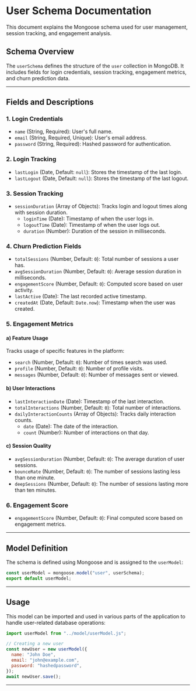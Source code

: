 # User Schema Documentation

This document explains the Mongoose schema used for user management, session tracking, and engagement analysis.

## Schema Overview

The `userSchema` defines the structure of the `user` collection in MongoDB. It includes fields for login credentials, session tracking, engagement metrics, and churn prediction data.

---

## Fields and Descriptions

### 1. **Login Credentials**

- `name` (String, Required): User's full name.
- `email` (String, Required, Unique): User's email address.
- `password` (String, Required): Hashed password for authentication.

### 2. **Login Tracking**

- `lastLogin` (Date, Default: `null`): Stores the timestamp of the last login.
- `lastLogout` (Date, Default: `null`): Stores the timestamp of the last logout.

### 3. **Session Tracking**

- `sessionDuration` (Array of Objects): Tracks login and logout times along with session duration.
  - `loginTime` (Date): Timestamp of when the user logs in.
  - `logoutTime` (Date): Timestamp of when the user logs out.
  - `duration` (Number): Duration of the session in milliseconds.

### 4. **Churn Prediction Fields**

- `totalSessions` (Number, Default: `0`): Total number of sessions a user has.
- `avgSessionDuration` (Number, Default: `0`): Average session duration in milliseconds.
- `engagementScore` (Number, Default: `0`): Computed score based on user activity.
- `lastActive` (Date): The last recorded active timestamp.
- `createdAt` (Date, Default: `Date.now`): Timestamp when the user was created.

### 5. **Engagement Metrics**

#### a) **Feature Usage**

Tracks usage of specific features in the platform:

- `search` (Number, Default: `0`): Number of times search was used.
- `profile` (Number, Default: `0`): Number of profile visits.
- `messages` (Number, Default: `0`): Number of messages sent or viewed.

#### b) **User Interactions**

- `lastInteractionDate` (Date): Timestamp of the last interaction.
- `totalInteractions` (Number, Default: `0`): Total number of interactions.
- `dailyInteractionCounts` (Array of Objects): Tracks daily interaction counts.
  - `date` (Date): The date of the interaction.
  - `count` (Number): Number of interactions on that day.

#### c) **Session Quality**

- `avgSessionDuration` (Number, Default: `0`): The average duration of user sessions.
- `bounceRate` (Number, Default: `0`): The number of sessions lasting less than one minute.
- `deepSessions` (Number, Default: `0`): The number of sessions lasting more than ten minutes.

### 6. **Engagement Score**

- `engagementScore` (Number, Default: `0`): Final computed score based on engagement metrics.

---

## Model Definition

The schema is defined using Mongoose and is assigned to the `userModel`:

```javascript
const userModel = mongoose.model("user", userSchema);
export default userModel;
```

---

## Usage

This model can be imported and used in various parts of the application to handle user-related database operations:

```javascript
import userModel from "../model/userModel.js";

// Creating a new user
const newUser = new userModel({
  name: "John Doe",
  email: "john@example.com",
  password: "hashedpassword",
});
await newUser.save();
```

---
